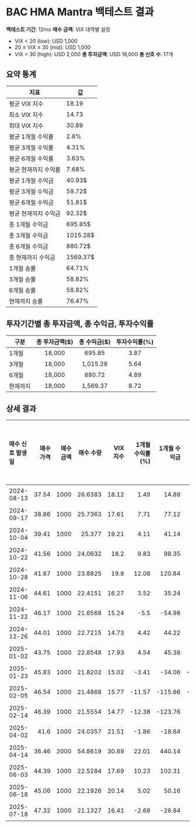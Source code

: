 # BAC HMA Mantra 백테스트 결과

**백테스트 기간**: 12mo
**매수 금액**: VIX 대역별 설정
  - VIX < 20 (low): USD 1,000
  - 20 ≤ VIX ≤ 30 (mid): USD 1,000
  - VIX > 30 (high): USD 2,000
**총 투자금액**: USD 18,000
**총 신호 수**: 17개

## 요약 통계

| 지표 | 값 |
|------|----|
| 평균 VIX 지수 | 18.19 |
| 최소 VIX 지수 | 14.73 |
| 최대 VIX 지수 | 30.89 |
| 평균 1개월 수익률 | 2.8% |
| 평균 3개월 수익률 | 4.31% |
| 평균 6개월 수익률 | 3.63% |
| 평균 현재까지 수익률 | 7.68% |
| 평균 1개월 수익금 | 40.93$ |
| 평균 3개월 수익금 | 59.72$ |
| 평균 6개월 수익금 | 51.81$ |
| 평균 현재까지 수익금 | 92.32$ |
| 총 1개월 수익금 | 695.85$ |
| 총 3개월 수익금 | 1015.28$ |
| 총 6개월 수익금 | 880.72$ |
| 총 현재까지 수익금 | 1569.37$ |
| 1개월 승률 | 64.71% |
| 3개월 승률 | 58.82% |
| 6개월 승률 | 58.82% |
| 현재까지 승률 | 76.47% |

## 투자기간별 총 투자금액, 총 수익금, 투자수익률

| 구분 | 총 투자금액($) | 총 수익금($) | 투자수익률(%) |
|------|:-------------:|:------------:|:-------------:|
| 1개월 | 18,000 | 695.85 | 3.87 |
| 3개월 | 18,000 | 1,015.28 | 5.64 |
| 6개월 | 18,000 | 880.72 | 4.89 |
| 현재까지 | 18,000 | 1,569.37 | 8.72 |

## 상세 결과

| 매수 신호 발생일   |   매수 가격 |   매수 금액 |   매수 수량 |   VIX 지수 |   1개월 수익률(%) |   1개월 수익금 |   3개월 수익률(%) |   3개월 수익금 |   6개월 수익률(%) |   6개월 수익금 |   현재까지 수익률(%) |   현재까지 수익금 |   벤치마크 1개월(%) |   벤치마크 3개월(%) |   벤치마크 6개월(%) | 신호 타당성 평가   |
|:------------|--------:|--------:|--------:|---------:|-------------:|----------:|-------------:|----------:|-------------:|----------:|--------------:|-----------:|--------------:|--------------:|--------------:|:------------|
| 2024-08-13  |   37.54 |    1000 | 26.6383 |    18.12 |         1.49 |     14.89 |        20.59 |    205.94 |        24.74 |    247.39 |         22.67 |     226.69 |          2.97 |         10.43 |         10.89 | 우수          |
| 2024-09-17  |   38.86 |    1000 | 25.7363 |    17.61 |         7.71 |     77.12 |        15.61 |    156.08 |         4.62 |     46.19 |         18.52 |     185.16 |          3.67 |          7.8  |          0.08 | 양호          |
| 2024-10-04  |   39.41 |    1000 | 25.377  |    19.21 |         4.11 |     41.14 |        11.04 |    110.36 |         5.58 |     55.81 |         16.86 |     168.61 |         -0.39 |          2.04 |         -1.39 | 우수          |
| 2024-10-22  |   41.56 |    1000 | 24.0632 |    18.2  |         9.83 |     98.35 |        10.61 |    106.12 |       -10.51 |   -105.07 |         10.81 |     108.11 |          1.67 |          2.49 |         -9.72 | 불량          |
| 2024-10-28  |   41.87 |    1000 | 23.8825 |    19.8  |        12.08 |    120.84 |         9.76 |     97.58 |        -5.77 |    -57.66 |          9.98 |      99.79 |          3.01 |          4.77 |         -5.12 | 불량          |
| 2024-11-06  |   44.61 |    1000 | 22.4151 |    16.27 |         3.52 |     35.24 |         3.43 |     34.35 |        -8.37 |    -83.69 |          3.22 |      32.22 |          2.72 |          1.84 |         -4.7  | 불량          |
| 2024-11-22  |   46.17 |    1000 | 21.6568 |    15.24 |        -5.5  |    -54.98 |        -3.08 |    -30.81 |        -6.88 |    -68.83 |         -0.27 |      -2.7  |         -0.64 |          2.48 |         -2.09 | 불량          |
| 2024-12-26  |   44.01 |    1000 | 22.7215 |    14.73 |         4.42 |     44.22 |        -3.28 |    -32.77 |         6.02 |     60.18 |          4.63 |      46.32 |          1.05 |         -5.39 |          0.9  | 우수          |
| 2025-01-02  |   43.75 |    1000 | 22.8548 |    17.93 |         4.54 |     45.38 |        -4.91 |    -49.13 |        10.05 |    100.46 |          5.25 |      52.47 |          2.93 |         -3.37 |          5.61 | 양호          |
| 2025-01-23  |   45.83 |    1000 | 21.8202 |    15.02 |        -3.41 |    -34.06 |       -15.94 |   -159.42 |         4.24 |     42.35 |          0.48 |       4.82 |         -1.73 |        -12.14 |          3.12 | 양호          |
| 2025-02-05  |   46.54 |    1000 | 21.4868 |    15.77 |       -11.57 |   -115.66 |       -12.76 |   -127.62 |        -1.48 |    -14.83 |         -1.05 |     -10.54 |         -4.81 |         -7.5  |          4.43 | 불량          |
| 2025-02-14  |   46.39 |    1000 | 21.5554 |    14.77 |       -12.38 |   -123.76 |        -4.9  |    -48.98 |        -0.74 |     -7.37 |         -0.74 |      -7.37 |         -7.78 |         -3.23 |          4.48 | 불량          |
| 2025-04-02  |   41.6  |    1000 | 24.0357 |    21.51 |        -1.86 |    -18.64 |        15.73 |    157.32 |        10.68 |    106.84 |         10.68 |     106.84 |          0.28 |          9.29 |         12.66 | 보통          |
| 2025-04-14  |   36.46 |    2000 | 54.8619 |    30.89 |        22.01 |    440.14 |        28.18 |    563.7  |        26.32 |    526.39 |         26.32 |     526.39 |          9    |         15.79 |         18.18 | 우수          |
| 2025-06-03  |   44.39 |    1000 | 22.5284 |    17.69 |        10.23 |    102.31 |         3.74 |     37.43 |         3.74 |     37.43 |          3.74 |      37.43 |          5.18 |          7.01 |          7.01 | 보통          |
| 2025-06-18  |   45.06 |    1000 | 22.1926 |    20.14 |         5.02 |     50.16 |         2.2  |     21.97 |         2.2  |     21.97 |          2.2  |      21.97 |          5.28 |          6.82 |          6.82 | 보통          |
| 2025-07-18  |   47.32 |    1000 | 21.1327 |    16.41 |        -2.68 |    -26.84 |        -2.68 |    -26.84 |        -2.68 |    -26.84 |         -2.68 |     -26.84 |          1.46 |          1.46 |          1.46 | 불량          |